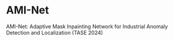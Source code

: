 # AMI-Net
AMI-Net: Adaptive Mask Inpainting Network for Industrial Anomaly Detection and Localization (TASE 2024)

